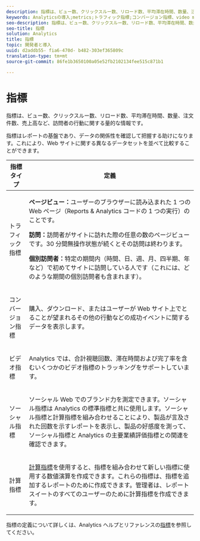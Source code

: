```yaml
---
description: 指標は、ビュー数、クリックスルー数、リロード数、平均滞在時間、数量、注文件数、売上高など、訪問者の行動に関する量的な情報です。
keywords: Analyticsの導入;metrics;トラフィック指標;コンバージョン指標、video metric;social metric;計算指標、ページビュー;visit;個別訪問者
seo-description: 指標は、ビュー数、クリックスルー数、リロード数、平均滞在時間、数量、注文件数、売上高など、訪問者の行動に関する量的な情報です。
seo-title: 指標
solution: Analytics
title: 指標
topic: 開発者と導入
uuid: d2addb55- fia6-470d- b482-303ef365809c
translation-type: tm+mt
source-git-commit: 86fe1b3650100a05e52fb2102134fee515c871b1

---
```



# 指標

指標は、ビュー数、クリックスルー数、リロード数、平均滞在時間、数量、注文件数、売上高など、訪問者の行動に関する量的な情報です。

指標はレポートの基盤であり、データの関係性を確認して把握する助けになります。これにより、Web サイトに関する異なるデータセットを並べて比較することができます。

<table id="table_2FA18126829241DE897CFCE9BAE9F4AD"> 
 <thead> 
  <tr> 
   <th colname="col1" class="entry"> 指標タイプ </th> 
   <th colname="col2" class="entry"> 定義 </th> 
  </tr> 
 </thead>
 <tbody> 
  <tr> 
   <td colname="col1"> <p>トラフィック指標 </p> </td> 
   <td colname="col2"> <p> <b>ページビュー：</b>ユーザーのブラウザーに読み込まれた 1 つの Web ページ（Reports &amp; Analytics コードの 1 つの実行）のことです。 </p> <p> <b>訪問：</b>訪問者がサイトに訪れた際の任意の数のページビューです。30 分間無操作状態が続くとその訪問は終わります。 </p> <p> <b>個別訪問者：</b>特定の期間内（時間、日、週、月、四半期、年など）で初めてサイトに訪問している人です（これには、どのような期間の個別訪問者も含まれます）。 </p> </td> 
  </tr> 
  <tr> 
   <td colname="col1"> <p>コンバージョン指標 </p> </td> 
   <td colname="col2"> <p> 購入、ダウンロード、またはユーザーが Web サイト上でとることが望まれるその他の行動などの成功イベントに関するデータを表示します。 </p> </td> 
  </tr> 
  <tr> 
   <td colname="col1"> <p>ビデオ指標 </p> </td> 
   <td colname="col2"> <p>Analytics では、合計視聴回数、滞在時間および完了率を含むいくつかのビデオ指標のトラッキングをサポートしています。 </p> </td> 
  </tr> 
  <tr> 
   <td colname="col1"> <p>ソーシャル指標 </p> </td> 
   <td colname="col2"> <p> ソーシャル Web でのブランド力を測定できます。ソーシャル指標は Analytics の標準指標と共に使用します。ソーシャル指標と計算指標を組み合わせることにより、製品が言及された回数を示すレポートを表示し、製品の好感度を測って、ソーシャル指標と Analytics の主要業績評価指標との関連を確認できます。 </p> </td> 
  </tr> 
  <tr> 
   <td colname="col1"> <p>計算指標 </p> </td> 
   <td colname="col2"> <p><a href="https://marketing.adobe.com/resources/help/en_US/reference/calculated_metric.html" format="html" scope="external">計算指標</a>を使用すると、指標を組み合わせて新しい指標に使用する数値演算を作成できます。これらの指標は、指標を追加するレポートのために作成できます。管理者は、レポートスイートのすべてのユーザーのために計算指標を作成できます。 </p> </td> 
  </tr> 
 </tbody> 
</table>

指標の定義について詳しくは、Analytics ヘルプとリファレンスの[指標](https://marketing.adobe.com/resources/help/en_US/reference/metrics.html)を参照してください。
